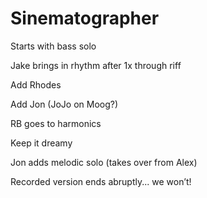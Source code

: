 # Sinematographer

Starts with bass solo

Jake brings in rhythm after 1x through riff

Add Rhodes

Add Jon (JoJo on Moog?)

RB goes to harmonics

Keep it dreamy

Jon adds melodic solo (takes over from Alex)

Recorded version ends abruptly... we won’t!
